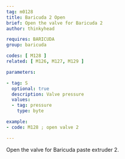 ```yaml
---
tag: m0128
title: Baricuda 2 Open
brief: Open the valve for Baricuda 2
author: thinkyhead

requires: BARICUDA
group: baricuda

codes: [ M128 ]
related: [ M126, M127, M129 ]

parameters:

- tag: S
  optional: true
  description: Valve pressure
  values:
  - tag: pressure
    type: byte

example:
- code: M128 ; open valve 2

---
```


Open the valve for Baricuda paste extruder 2.
